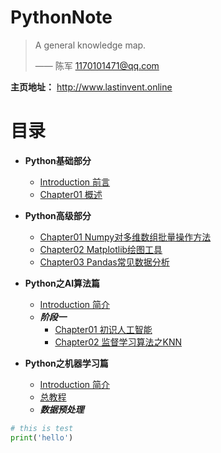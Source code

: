 <h1>PythonNote</h1>

> A general knowledge map.
>
> —— 陈军 1170101471@qq.com

**主页地址：** http://www.lastinvent.online

# **目录**
* **Python基础部分**
    * [Introduction 前言](Python/README.md)
    * [Chapter01 概述](Python/01概述/1.1.概述.md)
* **Python高级部分**
    * [Chapter01 Numpy对多维数组批量操作方法](./Datascience/Datascience_1numpy.md)
    * [Chapter02 Matplotlib绘图工具](./Datascience/Datascience_2matplotlib.md)
    * [Chapter03 Pandas常见数据分析](./Datascience/Datascience_pandas.md)
* **Python之AI算法篇**
    * [Introduction 简介](./AI_train/README.md)
    * ***阶段一***
      * [Chapter01 初识人工智能](./AI_train/阶段1/01.初识人工智能.md)
      * [Chapter02 监督学习算法之KNN](./AI_train/阶段1/02.第一个监督学习算法KNN.md)

* **Python之机器学习篇**
    * [Introduction 简介](./AI_ML/README.md)
    * [总教程](./AI_ML/ML.md)
    * ***数据预处理***

```python
# this is test
print('hello')
```